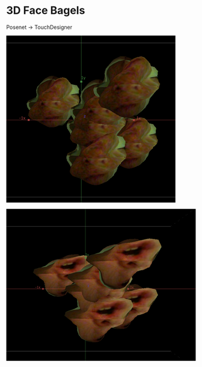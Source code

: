 # 3D Face Bagels

Posenet -> TouchDesigner

![alt text](https://github.com/mross1080/3D-Face-Bagels/blob/master/bagel1.png "Logo Title Text 1")

![alt text](https://github.com/mross1080/3D-Face-Bagels/blob/master/bagel2.png "Logo Title Text 1")
